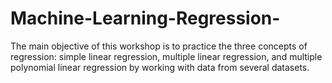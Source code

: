 # Machine-Learning-Regression-
The main objective of this workshop is to practice the three concepts of regression: simple linear regression, multiple linear regression, and multiple polynomial linear regression by working with data from several datasets.
